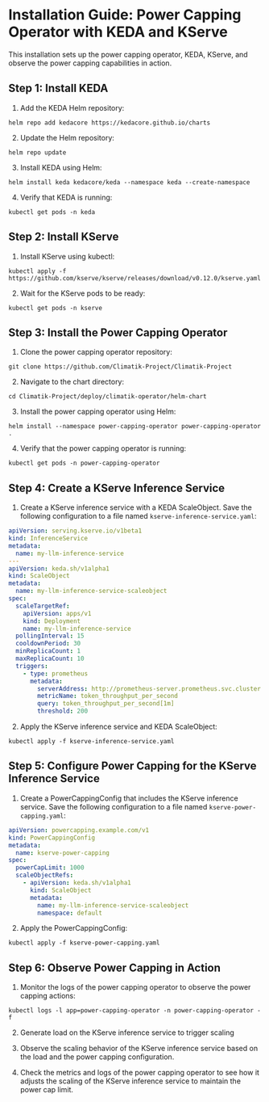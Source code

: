 # Installation Guide: Power Capping Operator with KEDA and KServe

This installation sets up the power capping operator, KEDA, KServe, and observe the power capping capabilities in action.

## Step 1: Install KEDA

1. Add the KEDA Helm repository:
```
helm repo add kedacore https://kedacore.github.io/charts
```

2. Update the Helm repository:
```
helm repo update
```

3. Install KEDA using Helm:
```
helm install keda kedacore/keda --namespace keda --create-namespace
```

4. Verify that KEDA is running:
```
kubectl get pods -n keda
```

## Step 2: Install KServe

1. Install KServe using kubectl:
```
kubectl apply -f https://github.com/kserve/kserve/releases/download/v0.12.0/kserve.yaml
```

2. Wait for the KServe pods to be ready:
```
kubectl get pods -n kserve
```

## Step 3: Install the Power Capping Operator

1. Clone the power capping operator repository:
```
git clone https://github.com/Climatik-Project/Climatik-Project
```

2. Navigate to the chart directory:
```
cd Climatik-Project/deploy/climatik-operator/helm-chart
```

3. Install the power capping operator using Helm:
```
helm install --namespace power-capping-operator power-capping-operator .
```

4. Verify that the power capping operator is running:
```
kubectl get pods -n power-capping-operator
```


## Step 4: Create a KServe Inference Service

1. Create a KServe inference service with a KEDA ScaleObject. Save the following configuration to a file named `kserve-inference-service.yaml`:
```yaml
apiVersion: serving.kserve.io/v1beta1
kind: InferenceService
metadata:
  name: my-llm-inference-service
---
apiVersion: keda.sh/v1alpha1
kind: ScaleObject
metadata:
  name: my-llm-inference-service-scaleobject
spec:
  scaleTargetRef:
    apiVersion: apps/v1
    kind: Deployment
    name: my-llm-inference-service
  pollingInterval: 15
  cooldownPeriod: 30
  minReplicaCount: 1
  maxReplicaCount: 10
  triggers:
    - type: prometheus
      metadata:
        serverAddress: http://prometheus-server.prometheus.svc.cluster.local
        metricName: token_throughput_per_second
        query: token_throughput_per_second[1m]
        threshold: 200
```

2. Apply the KServe inference service and KEDA ScaleObject:
```
kubectl apply -f kserve-inference-service.yaml
```

## Step 5: Configure Power Capping for the KServe Inference Service

1. Create a PowerCappingConfig that includes the KServe inference service. Save the following configuration to a file named `kserve-power-capping.yaml`:
```yaml
apiVersion: powercapping.example.com/v1
kind: PowerCappingConfig
metadata:
  name: kserve-power-capping
spec:
  powerCapLimit: 1000
  scaleObjectRefs:
    - apiVersion: keda.sh/v1alpha1
      kind: ScaleObject
      metadata:
        name: my-llm-inference-service-scaleobject
        namespace: default
```

2. Apply the PowerCappingConfig:
```
kubectl apply -f kserve-power-capping.yaml
```

## Step 6: Observe Power Capping in Action

1. Monitor the logs of the power capping operator to observe the power capping actions:
```
kubectl logs -l app=power-capping-operator -n power-capping-operator -f
```

2. Generate load on the KServe inference service to trigger scaling

3. Observe the scaling behavior of the KServe inference service based on the load and the power capping configuration.

4. Check the metrics and logs of the power capping operator to see how it adjusts the scaling of the KServe inference service to maintain the power cap limit.

